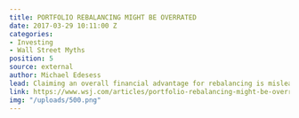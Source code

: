 ```yaml
---
title: PORTFOLIO REBALANCING MIGHT BE OVERRATED
date: 2017-03-29 10:11:00 Z
categories:
- Investing
- Wall Street Myths
position: 5
source: external
author: Michael Edesess
lead: Claiming an overall financial advantage for rebalancing is misleading.
link: https://www.wsj.com/articles/portfolio-rebalancing-might-be-overrated-1483931101
img: "/uploads/500.png"
---
```


